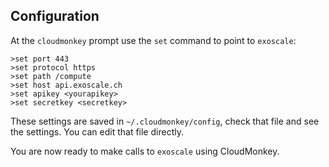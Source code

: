 Configuration
-------------

At the `cloudmonkey` prompt use the `set` command to point to `exoscale`:

    >set port 443
    >set protocol https
    >set path /compute
    >set host api.exoscale.ch
    >set apikey <yourapikey>
    >set secretkey <secretkey>

These settings are saved in `~/.cloudmonkey/config`, check that file and see the settings.
You can edit that file directly.

You are now ready to make calls to `exoscale` using CloudMonkey.
